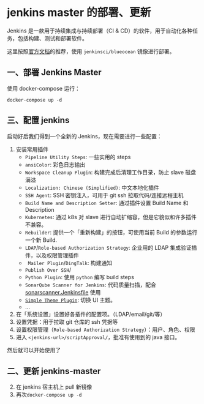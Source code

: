# jenkins master 的部署、更新

Jenkins 是一款用于持续集成与持续部署（CI & CD）的软件，用于自动化各种任务，包括构建、测试和部署软件。

这里按照[官方文档](https://jenkins.io/zh/doc/book/installing/)的推荐，使用 `jenkinsci/blueocean` 镜像进行部署。

## 一、部署 Jenkins Master

使用 docker-compose 运行：

```shell
docker-compose up -d
```


## 三、配置 jenkins

启动好后我们得到一个全新的 Jenkins，现在需要进行一些配置：

1. 安装常用插件
    - `Pipeline Utility Steps`: 一些实用的 steps
    - `ansiColor`: 彩色日志输出
    - `Workspace Cleanup Plugin`: 构建完成后清理工作目录，防止 slave 磁盘满溢
    - `Localization: Chinese (Simplified)`: 中文本地化插件
    - `SSH Agent`: SSH 密钥注入，可用于 git ssh 拉取代码/连接远程主机
    - `Build Name and Description Setter`: 通过插件设置 Build Name 和 Description
    - `Kubernetes`: 通过 k8s 对 slave 进行自动扩缩容，但是它貌似和许多插件不兼容。
    - `Rebuilder`: 提供一个「重新构建」的按钮，可使用当前 Build 的参数运行一个新 Build.
    - `LDAP`/`Role-based Authorization Strategy`: 企业用的 LDAP 集成验证插件，以及权限管理插件
    - `	Mailer Plugin`/`DingTalk`: 构建通知
    - `Publish Over SSH`/
    - `Python Plugin`: 使用 `python` 编写 build steps
    - `SonarQube Scanner for Jenkins`: 代码质量扫描，配合 [sonarscanner.Jenkinsfile](./../jenkinsfile-templates/sonarscanner.Jenkinsfile) 使用
    - [`Simple Theme Plugin`](https://github.com/jenkinsci/simple-theme-plugin): 切换 UI 主题。
    - ...
1. 在「系统设置」设置好各插件的配置项。（LDAP/email/git/等）
1. 设置凭据：用于拉取 git 仓库的 ssh 凭据等
1. 设置权限管理（`Role-based Authorization Strategy`）：用户、角色、权限
1. 进入 `<jenkins-url>/scriptApproval/`，批准有使用到的 java 接口。

然后就可以开始使用了

## 二、更新 jenkins-master

2. 在 jenkins 宿主机上 pull 新镜像
3. 再次`docker-compose up -d`

